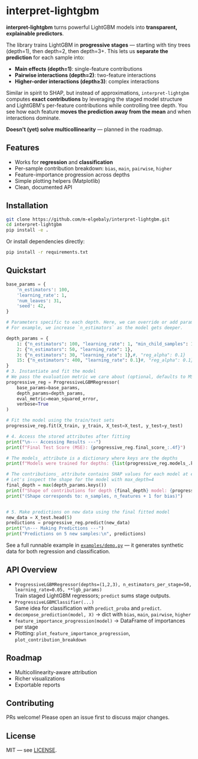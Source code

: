 # interpret-lightgbm

**interpret-lightgbm** turns powerful LightGBM models into **transparent, explainable predictors**.

The library trains LightGBM in **progressive stages** — starting with tiny trees (depth=1), then depth=2, then depth=3+.
This lets us **separate the prediction** for each sample into:
- **Main effects (depth=1)**: single-feature contributions
- **Pairwise interactions (depth=2)**: two-feature interactions
- **Higher-order interactions (depth≥3)**: complex interactions

Similar in spirit to SHAP, but instead of approximations, `interpret-lightgbm` computes **exact contributions**
by leveraging the staged model structure and LightGBM's per-feature contributions while controlling tree depth.
You see how each feature **moves the prediction away from the mean** and when interactions dominate.

**Doesn't (yet) solve multicollinearity** — planned in the roadmap.

## Features
- Works for **regression** and **classification**
- Per-sample contribution breakdown: `bias`, `main`, `pairwise`, `higher`
- Feature-importance progression across depths
- Simple plotting helpers (Matplotlib)
- Clean, documented API

## Installation
```bash
git clone https://github.com/m-elgebaly/interpret-lightgbm.git
cd interpret-lightgbm
pip install -e .
```

Or install dependencies directly:
```bash
pip install -r requirements.txt
```

## Quickstart
```python
base_params = {
    'n_estimators': 100,
    'learning_rate': 1,
    'num_leaves': 31,
    'seed': 42,
}

# Parameters specific to each depth. Here, we can override or add parameters.
# For example, we increase `n_estimators` as the model gets deeper.

depth_params = {
    1: {"n_estimators": 100, "learning_rate": 1, "min_child_samples": 10},
    2: {"n_estimators": 50, "learning_rate": 1},
    3: {"n_estimators": 30, "learning_rate": 1},#, "reg_alpha": 0.1}
    15: {"n_estimators": 400, "learning_rate": 0.1}#, "reg_alpha": 0.1}
}
# 3. Instantiate and fit the model
# We pass the evaluation metric we care about (optional, defaults to MSE for regression)
progressive_reg = ProgressiveLGBMRegressor(
    base_params=base_params,
    depth_params=depth_params,
    eval_metric=mean_squared_error,
    verbose=True
)

# Fit the model using the train/test sets
progressive_reg.fit(X_train, y_train, X_test=X_test, y_test=y_test)

# 4. Access the stored attributes after fitting
print("\n--- Accessing Results ---")
print(f"Final Test Score (MSE): {progressive_reg.final_score_:.4f}")

# The models_ attribute is a dictionary where keys are the depths
print(f"Models were trained for depths: {list(progressive_reg.models_.keys())}")

# The contributions_ attribute contains SHAP values for each model at each depth
# Let's inspect the shape for the model with max_depth=4
final_depth = max(depth_params.keys())
print(f"Shape of contributions for depth {final_depth} model: {progressive_reg.contributions_[final_depth].shape}")
print("(Shape corresponds to: n_samples, n_features + 1 for bias)")


# 5. Make predictions on new data using the final fitted model
new_data = X_test.head(5)
predictions = progressive_reg.predict(new_data)
print("\n--- Making Predictions ---")
print("Predictions on 5 new samples:\n", predictions)
```

See a full runnable example in [`examples/demo.py`](examples/demo.py) — it generates synthetic data for both regression and classification.

## API Overview
- `ProgressiveLGBMRegressor(depths=(1,2,3), n_estimators_per_stage=50, learning_rate=0.05, **lgb_params)`  
  Train staged LightGBM regressors; `predict` sums stage outputs.
- `ProgressiveLGBMClassifier(...)`  
  Same idea for classification with `predict_proba` and `predict`.
- `decompose_prediction(model, X)` → dict with `bias`, `main`, `pairwise`, `higher`
- `feature_importance_progression(model)` → DataFrame of importances per stage
- Plotting: `plot_feature_importance_progression`, `plot_contribution_breakdown`

## Roadmap
- Multicollinearity-aware attribution
- Richer visualizations
- Exportable reports

## Contributing
PRs welcome! Please open an issue first to discuss major changes.

## License
MIT — see [LICENSE](LICENSE).
